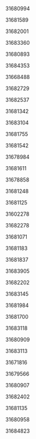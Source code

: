 31680994

31681589

31682001

31683360

31680893

31684353

31668488

31682729

31682537

31681342

31683104

31681755

31681542

31678984

31681611

31678858

31681248

31681125

31602278

31682278

31681071

31681183

31681837

31683905

31682202

31683145

31681984

31681700

31683118

31680909

31683113

31671816

31679566

31680907

31682402

31681135

31680958

31684823

